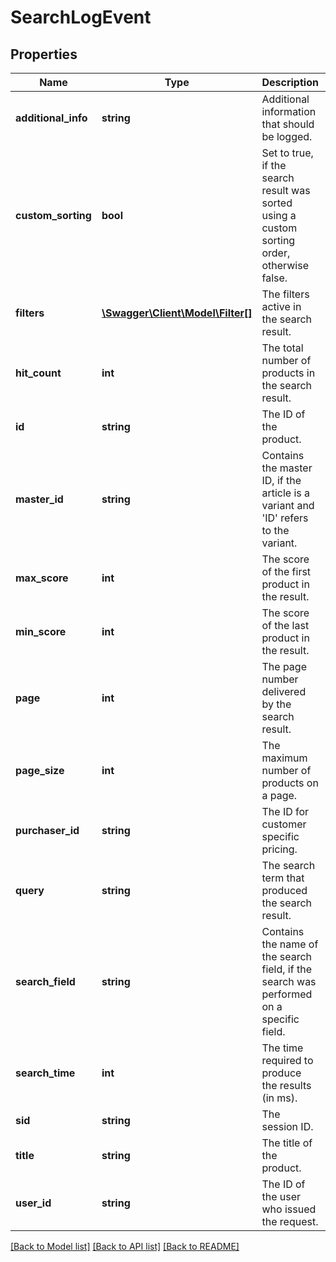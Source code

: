 # SearchLogEvent

## Properties
Name | Type | Description | Notes
------------ | ------------- | ------------- | -------------
**additional_info** | **string** | Additional information that should be logged. | [optional] 
**custom_sorting** | **bool** | Set to true, if the search result was sorted using a custom sorting order, otherwise false. | [optional] 
**filters** | [**\Swagger\Client\Model\Filter[]**](Filter.md) | The filters active in the search result. | 
**hit_count** | **int** | The total number of products in the search result. | 
**id** | **string** | The ID of the product. | 
**master_id** | **string** | Contains the master ID, if the article is a variant and &#x27;ID&#x27; refers to the variant. | [optional] 
**max_score** | **int** | The score of the first product in the result. | 
**min_score** | **int** | The score of the last product in the result. | 
**page** | **int** | The page number delivered by the search result. | 
**page_size** | **int** | The maximum number of products on a page. | 
**purchaser_id** | **string** | The ID for customer specific pricing. | [optional] 
**query** | **string** | The search term that produced the search result. | 
**search_field** | **string** | Contains the name of the search field, if the search was performed on a specific field. | [optional] 
**search_time** | **int** | The time required to produce the results (in ms). | 
**sid** | **string** | The session ID. | 
**title** | **string** | The title of the product. | [optional] 
**user_id** | **string** | The ID of the user who issued the request. | [optional] 

[[Back to Model list]](../../README.md#documentation-for-models) [[Back to API list]](../../README.md#documentation-for-api-endpoints) [[Back to README]](../../README.md)

